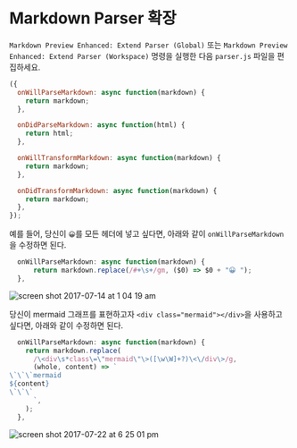 # Markdown Parser 확장

`Markdown Preview Enhanced: Extend Parser (Global)` 또는 `Markdown Preview Enhanced: Extend Parser (Workspace)` 명령을 실행한 다음 `parser.js` 파일을 편집하세요.

```javascript
({
  onWillParseMarkdown: async function(markdown) {
    return markdown;
  },

  onDidParseMarkdown: async function(html) {
    return html;
  },

  onWillTransformMarkdown: async function(markdown) {
    return markdown;
  },

  onDidTransformMarkdown: async function(markdown) {
    return markdown;
  },
});
```

예를 들어, 당신이 `😀`를 모든 헤더에 넣고 싶다면, 아래와 같이 `onWillParseMarkdown` 을 수정하면 된다.

```javascript
  onWillParseMarkdown: async function(markdown) {
      return markdown.replace(/#+\s+/gm, ($0) => $0 + "😀 ");
  },
```

![screen shot 2017-07-14 at 1 04 19 am](https://user-images.githubusercontent.com/1908863/28200243-78e1a10a-6830-11e7-836b-2defc528ee07.png)

당신이 mermaid 그래프를 표현하고자 `<div class="mermaid"></div>`을 사용하고 싶다면, 아래와 같이 수정하면 된다.

```javascript
  onWillParseMarkdown: async function(markdown) {
    return markdown.replace(
      /\<div\s*class\=\"mermaid\"\>([\w\W]+?)\<\/div\>/g,
      (whole, content) => `
\`\`\`mermaid
${content}
\`\`\`
      `,
    );
  },
```

![screen shot 2017-07-22 at 6 25 01 pm](https://user-images.githubusercontent.com/1908863/28495177-1a307b18-6f0b-11e7-9bfc-23213d7b2e35.png)
